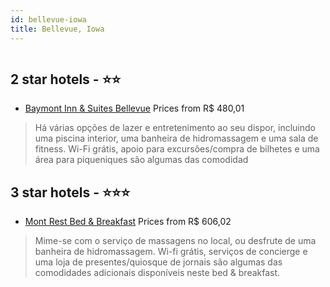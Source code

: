 ```yaml
---
id: bellevue-iowa
title: Bellevue, Iowa
---
```


<center><img src="https://i.travelapi.com/hotels/7000000/6100000/6092800/6092794/2263fc6c_z.jpg" alt="" /></center>


##  2 star hotels - ⭐️⭐️

-    [Baymont Inn & Suites Bellevue](https://www.hurb.com/br/aud/https://www.hurb.com/br/hotels/bellevue/baymont-inn-suites-bellevue-HT-WKMD?cmp=18055) Prices from R$ 480,01
   > Há várias opções de lazer e entretenimento ao seu dispor, incluindo uma piscina interior, uma banheira de hidromassagem e uma sala de fitness. Wi-Fi grátis, apoio para excursões/compra de bilhetes e uma área para piqueniques são algumas das comodidad

##  3 star hotels - ⭐️⭐️⭐️

-    [Mont Rest Bed & Breakfast](https://www.hurb.com/br/aud/https://www.hurb.com/br/hotels/bellevue/mont-rest-bed-breakfast-HT-BURP?cmp=18055) Prices from R$ 606,02
   > Mime-se com o serviço de massagens no local, ou desfrute de uma banheira de hidromassagem. Wi-fi grátis, serviços de concierge e uma loja de presentes/quiosque de jornais são algumas das comodidades adicionais disponíveis neste bed & breakfast.
